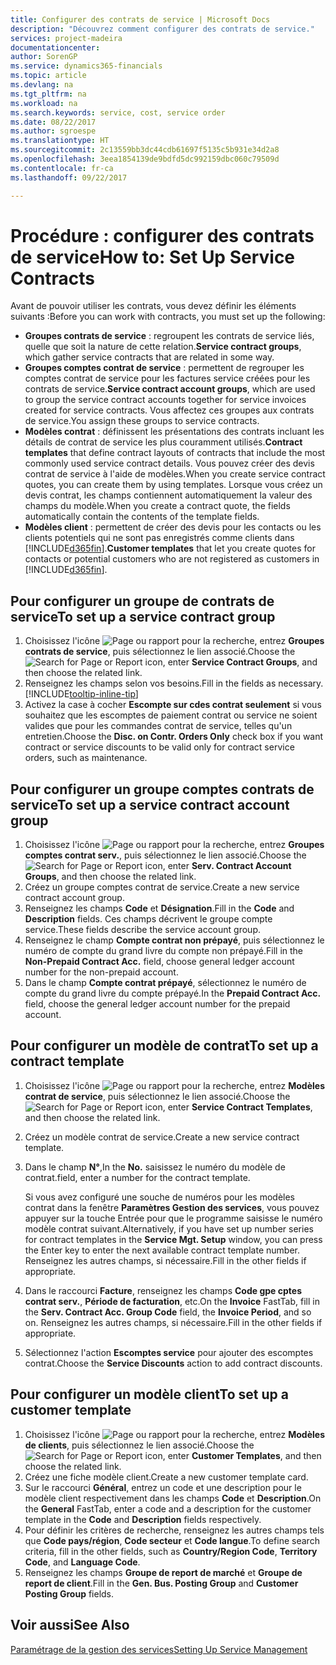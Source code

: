 ```yaml
---
title: Configurer des contrats de service | Microsoft Docs
description: "Découvrez comment configurer des contrats de service."
services: project-madeira
documentationcenter: 
author: SorenGP
ms.service: dynamics365-financials
ms.topic: article
ms.devlang: na
ms.tgt_pltfrm: na
ms.workload: na
ms.search.keywords: service, cost, service order
ms.date: 08/22/2017
ms.author: sgroespe
ms.translationtype: HT
ms.sourcegitcommit: 2c13559bb3dc44cdb61697f5135c5b931e34d2a8
ms.openlocfilehash: 3eea1854139de9bdfd5dc992159dbc060c79509d
ms.contentlocale: fr-ca
ms.lasthandoff: 09/22/2017

---
```


# <a name="how-to-set-up-service-contracts"></a><span data-ttu-id="f4b1f-103">Procédure : configurer des contrats de service</span><span class="sxs-lookup"><span data-stu-id="f4b1f-103">How to: Set Up Service Contracts</span></span>
<span data-ttu-id="f4b1f-104">Avant de pouvoir utiliser les contrats, vous devez définir les éléments suivants :</span><span class="sxs-lookup"><span data-stu-id="f4b1f-104">Before you can work with contracts, you must set up the following:</span></span> 

* <span data-ttu-id="f4b1f-105">**Groupes contrats de service** : regroupent les contrats de service liés, quelle que soit la nature de cette relation.</span><span class="sxs-lookup"><span data-stu-id="f4b1f-105">**Service contract groups**, which gather service contracts that are related in some way.</span></span>
* <span data-ttu-id="f4b1f-106">**Groupes comptes contrat de service** : permettent de regrouper les comptes contrat de service pour les factures service créées pour les contrats de service.</span><span class="sxs-lookup"><span data-stu-id="f4b1f-106">**Service contract account groups**, which are used to group the service contract accounts together for service invoices created for service contracts.</span></span> <span data-ttu-id="f4b1f-107">Vous affectez ces groupes aux contrats de service.</span><span class="sxs-lookup"><span data-stu-id="f4b1f-107">You assign these groups to service contracts.</span></span>  
* <span data-ttu-id="f4b1f-108">**Modèles contrat** : définissent les présentations des contrats incluant les détails de contrat de service les plus couramment utilisés.</span><span class="sxs-lookup"><span data-stu-id="f4b1f-108">**Contract templates** that define contract layouts of contracts that include the most commonly used service contract details.</span></span> <span data-ttu-id="f4b1f-109">Vous pouvez créer des devis contrat de service à l'aide de modèles.</span><span class="sxs-lookup"><span data-stu-id="f4b1f-109">When you create service contract quotes, you can create them by using templates.</span></span> <span data-ttu-id="f4b1f-110">Lorsque vous créez un devis contrat, les champs contiennent automatiquement la valeur des champs du modèle.</span><span class="sxs-lookup"><span data-stu-id="f4b1f-110">When you create a contract quote, the fields automatically contain the contents of the template fields.</span></span>
* <span data-ttu-id="f4b1f-111">**Modèles client** : permettent de créer des devis pour les contacts ou les clients potentiels qui ne sont pas enregistrés comme clients dans [!INCLUDE[d365fin](includes/d365fin_md.md)].</span><span class="sxs-lookup"><span data-stu-id="f4b1f-111">**Customer templates** that let you create quotes for contacts or potential customers who are not registered as customers in [!INCLUDE[d365fin](includes/d365fin_md.md)].</span></span>  

## <a name="to-set-up-a-service-contract-group"></a><span data-ttu-id="f4b1f-112">Pour configurer un groupe de contrats de service</span><span class="sxs-lookup"><span data-stu-id="f4b1f-112">To set up a service contract group</span></span>  
1. <span data-ttu-id="f4b1f-113">Choisissez l'icône ![Page ou rapport pour la recherche](media/ui-search/search_small.png "icône Page ou rapport pour la recherche"), entrez **Groupes contrats de service**, puis sélectionnez le lien associé.</span><span class="sxs-lookup"><span data-stu-id="f4b1f-113">Choose the ![Search for Page or Report](media/ui-search/search_small.png "Search for Page or Report icon") icon, enter **Service Contract Groups**, and then choose the related link.</span></span>  
2. <span data-ttu-id="f4b1f-114">Renseignez les champs selon vos besoins.</span><span class="sxs-lookup"><span data-stu-id="f4b1f-114">Fill in the fields as necessary.</span></span> [!INCLUDE[tooltip-inline-tip](includes/tooltip-inline-tip_md.md)]
3. <span data-ttu-id="f4b1f-115">Activez la case à cocher **Escompte sur cdes contrat seulement** si vous souhaitez que les escomptes de paiement contrat ou service ne soient valides que pour les commandes contrat de service, telles qu'un entretien.</span><span class="sxs-lookup"><span data-stu-id="f4b1f-115">Choose the **Disc. on Contr. Orders Only** check box if you want contract or service discounts to be valid only for contract service orders, such as maintenance.</span></span>  

## <a name="to-set-up-a-service-contract-account-group"></a><span data-ttu-id="f4b1f-116">Pour configurer un groupe comptes contrats de service</span><span class="sxs-lookup"><span data-stu-id="f4b1f-116">To set up a service contract account group</span></span>  
1. <span data-ttu-id="f4b1f-117">Choisissez l'icône ![Page ou rapport pour la recherche](media/ui-search/search_small.png "icône Page ou rapport pour la recherche"), entrez **Groupes comptes contrat serv.**, puis sélectionnez le lien associé.</span><span class="sxs-lookup"><span data-stu-id="f4b1f-117">Choose the ![Search for Page or Report](media/ui-search/search_small.png "Search for Page or Report icon") icon, enter **Serv. Contract Account Groups**, and then choose the related link.</span></span>  
2. <span data-ttu-id="f4b1f-118">Créez un groupe comptes contrat de service.</span><span class="sxs-lookup"><span data-stu-id="f4b1f-118">Create a new service contract account group.</span></span>   
3. <span data-ttu-id="f4b1f-119">Renseignez les champs **Code** et **Désignation**.</span><span class="sxs-lookup"><span data-stu-id="f4b1f-119">Fill in the **Code** and **Description** fields.</span></span> <span data-ttu-id="f4b1f-120">Ces champs décrivent le groupe compte service.</span><span class="sxs-lookup"><span data-stu-id="f4b1f-120">These fields describe the service account group.</span></span>  
4. <span data-ttu-id="f4b1f-121">Renseignez le champ **Compte contrat non prépayé**, puis sélectionnez le numéro de compte du grand livre du compte non prépayé.</span><span class="sxs-lookup"><span data-stu-id="f4b1f-121">Fill in the **Non-Prepaid Contract Acc.** field, choose general ledger account number for the non-prepaid account.</span></span>  
5. <span data-ttu-id="f4b1f-122">Dans le champ **Compte contrat prépayé**, sélectionnez le numéro de compte du grand livre du compte prépayé.</span><span class="sxs-lookup"><span data-stu-id="f4b1f-122">In the **Prepaid Contract Acc.** field, choose the general ledger account number for the prepaid account.</span></span>  

## <a name="to-set-up-a-contract-template"></a><span data-ttu-id="f4b1f-123">Pour configurer un modèle de contrat</span><span class="sxs-lookup"><span data-stu-id="f4b1f-123">To set up a contract template</span></span>  
1. <span data-ttu-id="f4b1f-124">Choisissez l'icône ![Page ou rapport pour la recherche](media/ui-search/search_small.png "icône Page ou rapport pour la recherche"), entrez **Modèles contrat de service**, puis sélectionnez le lien associé.</span><span class="sxs-lookup"><span data-stu-id="f4b1f-124">Choose the ![Search for Page or Report](media/ui-search/search_small.png "Search for Page or Report icon") icon, enter **Service Contract Templates**, and then choose the related link.</span></span>  
2. <span data-ttu-id="f4b1f-125">Créez un modèle contrat de service.</span><span class="sxs-lookup"><span data-stu-id="f4b1f-125">Create a new service contract template.</span></span>  
3. <span data-ttu-id="f4b1f-126">Dans le champ **N°**,</span><span class="sxs-lookup"><span data-stu-id="f4b1f-126">In the **No.**</span></span> <span data-ttu-id="f4b1f-127">saisissez le numéro du modèle de contrat.</span><span class="sxs-lookup"><span data-stu-id="f4b1f-127">field, enter a number for the contract template.</span></span>  
  
     <span data-ttu-id="f4b1f-128">Si vous avez configuré une souche de numéros pour les modèles contrat dans la fenêtre **Paramètres Gestion des services**, vous pouvez appuyer sur la touche Entrée pour que le programme saisisse le numéro modèle contrat suivant.</span><span class="sxs-lookup"><span data-stu-id="f4b1f-128">Alternatively, if you have set up number series for contract templates in the **Service Mgt. Setup** window, you can press the Enter key to enter the next available contract template number.</span></span> <span data-ttu-id="f4b1f-129">Renseignez les autres champs, si nécessaire.</span><span class="sxs-lookup"><span data-stu-id="f4b1f-129">Fill in the other fields if appropriate.</span></span>  
  
4. <span data-ttu-id="f4b1f-130">Dans le raccourci **Facture**, renseignez les champs **Code gpe cptes contrat serv.**, **Période de facturation**, etc.</span><span class="sxs-lookup"><span data-stu-id="f4b1f-130">On the **Invoice** FastTab, fill in the **Serv. Contract Acc. Group Code** field, the **Invoice Period**, and so on.</span></span> <span data-ttu-id="f4b1f-131">Renseignez les autres champs, si nécessaire.</span><span class="sxs-lookup"><span data-stu-id="f4b1f-131">Fill in the other fields if appropriate.</span></span>  
5. <span data-ttu-id="f4b1f-132">Sélectionnez l'action **Escomptes service** pour ajouter des escomptes contrat.</span><span class="sxs-lookup"><span data-stu-id="f4b1f-132">Choose the **Service Discounts** action to add contract discounts.</span></span>  

## <a name="to-set-up-a-customer-template"></a><span data-ttu-id="f4b1f-133">Pour configurer un modèle client</span><span class="sxs-lookup"><span data-stu-id="f4b1f-133">To set up a customer template</span></span>  
1. <span data-ttu-id="f4b1f-134">Choisissez l'icône ![Page ou rapport pour la recherche](media/ui-search/search_small.png "icône Page ou rapport pour la recherche"), entrez **Modèles de clients**, puis sélectionnez le lien associé.</span><span class="sxs-lookup"><span data-stu-id="f4b1f-134">Choose the ![Search for Page or Report](media/ui-search/search_small.png "Search for Page or Report icon") icon, enter **Customer Templates**, and then choose the related link.</span></span>  
2. <span data-ttu-id="f4b1f-135">Créez une fiche modèle client.</span><span class="sxs-lookup"><span data-stu-id="f4b1f-135">Create a new customer template card.</span></span>  
3. <span data-ttu-id="f4b1f-136">Sur le raccourci **Général**, entrez un code et une description pour le modèle client respectivement dans les champs **Code** et **Description**.</span><span class="sxs-lookup"><span data-stu-id="f4b1f-136">On the **General** FastTab, enter a code and a description for the customer template in the **Code** and **Description** fields respectively.</span></span> 
4. <span data-ttu-id="f4b1f-137">Pour définir les critères de recherche, renseignez les autres champs tels que **Code pays/région**, **Code secteur** et **Code langue**.</span><span class="sxs-lookup"><span data-stu-id="f4b1f-137">To define search criteria, fill in the other fields, such as **Country/Region Code**, **Territory Code**, and **Language Code**.</span></span>  
5. <span data-ttu-id="f4b1f-138">Renseignez les champs **Groupe de report de marché** et **Groupe de report de client**.</span><span class="sxs-lookup"><span data-stu-id="f4b1f-138">Fill in the **Gen. Bus. Posting Group** and **Customer Posting Group** fields.</span></span>  

## <a name="see-also"></a><span data-ttu-id="f4b1f-139">Voir aussi</span><span class="sxs-lookup"><span data-stu-id="f4b1f-139">See Also</span></span>
[<span data-ttu-id="f4b1f-140">Paramétrage de la gestion des services</span><span class="sxs-lookup"><span data-stu-id="f4b1f-140">Setting Up Service Management</span></span>](service-setup-service.md)
